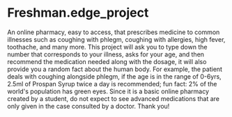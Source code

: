 # Freshman.edge_project
An online pharmacy, easy to access, that prescribes medicine to common illnesses such as coughing with phlegm, coughing with allergies, high fever, toothache, and many more. This project will ask you to type down the number that corresponds to your illness, asks for your age, and then recommend the medication needed along with the dosage, it will also provide you a random fact about the human body. For example, the patient deals with coughing alongside phlegm, if the age is in the range of 0-6yrs, 2.5ml of Prospan Syrup twice a day is recommended; fun fact: 2% of the world's population has green eyes. Since it is a basic online pharmacy created by a student, do not expect to see advanced medications that are only given in the case consulted by a doctor. Thank you!
